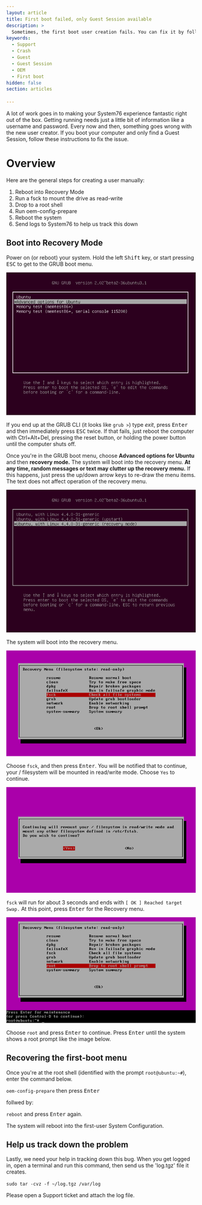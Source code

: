 ```yaml
---
layout: article
title: First boot failed, only Guest Session available
description: >
  Sometimes, the first boot user creation fails. You can fix it by following the steps here.
keywords:
  - Support
  - Crash
  - Guest
  - Guest Session
  - OEM
  - First boot
hidden: false
section: articles

---
```


A lot of work goes in to making your System76 experience fantastic right out of the box. Getting running needs just a little bit of information like a username and password. Every now and then, something goes wrong with the new user creator. If you boot your computer and only find a Guest Session, follow these instructions to fix the issue.

# Overview

Here are the general steps for creating a user manually:

1. Reboot into Recovery Mode
2. Run a fsck to mount the drive as read-write
3. Drop to a root shell
4. Run oem-config-prepare
5. Reboot the system
6. Send logs to System76 to help us track this down

## Boot into Recovery Mode

Power on (or reboot) your system.  Hold the left <kbd>Shift</kbd> key, or start pressing <kbd>ESC</kbd> to get to the GRUB boot menu.

![GRUB menu](/images/oem-firstboot/grub-menu.png)


If you end up at the GRUB CLI (it looks like `grub >`) type _exit_, press <kbd>Enter</kbd> and then immediately press <kbd>ESC</kbd> twice. If that fails, just reboot the computer with Ctrl+Alt+Del, pressing the reset button, or holding the power button until the computer shuts off.

Once you're in the GRUB boot menu, choose **Advanced options for Ubuntu** and then **recovery mode.** The system will boot into the recovery menu. **At any time, random messages or text may clutter up the recovery menu.** If this happens, just press the up/down arrow keys to re-draw the menu items. The text does not affect operation of the recovery menu.

![Advanced options](/images/oem-firstboot/recovery-mode.png)

The system will boot into the recovery menu.

![fsck option at recovery mode](/images/oem-firstboot/fsck-option.png)

Choose `fsck`, and then press <kbd>Enter</kbd>. You will be notified that to continue, your / filesystem will be mounted in read/write mode. Choose `Yes` to continue.

![fsck remount request](/images/oem-firstboot/fsck-remount.png)

`fsck` will run for about 3 seconds and ends with `[ OK ] Reached target Swap.` At this point, press <kbd>Enter</kbd> for the Recovery menu.

![Root shell](/images/oem-firstboot/recovery-menu.png)

Choose `root` and press <kbd>Enter</kbd> to continue. Press <kbd>Enter</kbd> until the system shows a root prompt like the image below.

## Recovering the first-boot menu

Once you're at the root shell (identified with the prompt `root@ubuntu:~#`), enter the command below.

`oem-config-prepare` then press <kbd>Enter</kbd>

follwed by:

`reboot` and press <kbd>Enter</kbd> again.

The system will reboot into the first-user System Configuration.

## Help us track down the problem

Lastly, we need your help in tracking down this bug. When you get logged in, open a terminal and run this command, then send us the 'log.tgz' file it creates.

`sudo tar -cvz -f ~/log.tgz /var/log`

Please open a Support ticket and attach the log file.
